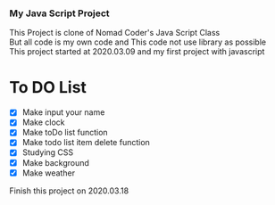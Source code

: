 ### My Java Script Project  
This Project is clone of Nomad Coder's Java Script Class  
But all code is my own code and This code not use library as possible  
This project started at 2020.03.09 and my first project with javascript


# To DO List
- [x] Make input your name
- [x] Make clock
- [x] Make toDo list function 
- [x] Make todo list item delete function
- [x] Studying CSS
- [x] Make background
- [x] Make weather 

Finish this project on 2020.03.18

